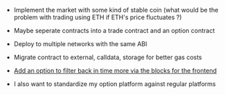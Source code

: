 -   Implement the market with some kind of stable coin (what would be the problem with trading using ETH if ETH's price fluctuates ?)
-   Maybe seperate contracts into a trade contract and an option contract
-   Deploy to multiple networks with the same ABI
-   Migrate contract to external, calldata, storage for better gas costs
-   [Add an option to filter back in time more via the blocks for the frontend](https://piyopiyo.medium.com/how-to-get-current-block-number-of-ethereum-blockchain-a4405f77e1b1)

-   I also want to standardize my option platform against regular platforms
